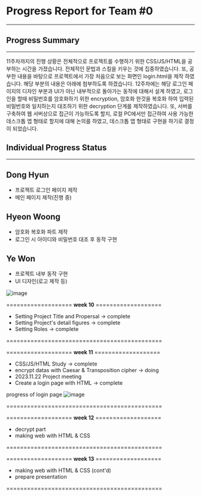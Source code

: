 

# Progress Report for Team #0
---
## Progress Summary
---
11주차까지의 진행 상황은 전체적으로 프로젝트를 수행하기 위한 CSS/JS/HTML을 공부하는 시간을 가졌습니다. 전체적인 문법과 스킬을 키우는 것에 집중하였습니다. 또, 공부한 내용을 바탕으로 프로젝트에서 가장 처음으로 보는 화면인 login.html을 제작 하였습니다. 해당 부분의 내용은 아래에 첨부하도록 하겠습니다. 12주차에는 해당 로그인 페이지의 디자인 부분과 UI가 아닌 내부적으로 돌아가는 동작에 대해서 설계 하였고, 로그인을 할때 비밀번호를 암호화하기 위한 encryption, 암호화 한것을 복호화 하여 입력된 비밀번호와 일치하는지 대조하기 위한 decryption 단계를 제작하였습니다. 또, 서버를 구축하여 웹 서버상으로 접근이 가능하도록 할지, 로컬 PC에서만 접근하여 사용 가능한 데스크톱 앱 형태로 할지에 대해 논의를 하였고, 데스크톱 앱 형태로 구현을 하기로 결정이 되었습니다.

## Individual Progress Status
---
## Dong Hyun
- 프로젝트 로그인 페이지 제작
- 메인 페이지 제작(진행 중)
## Hyeon Woong
- 암호화 복호화 파트 제작
- 로그인 시 아이디와 비밀번호 대조 후 동작 구현
## Ye Won
- 프로젝트 내부 동작 구현
- UI 디자인(로고 제작 등)

![image](https://github.com/hdh3665/opensource_project/assets/144404489/9caf5197-9842-4e1e-8bc8-c0760bf20bcc)


===================  __week 10__  ===================

- Setting Project Title and Propersal -> complete
- Setting Project's detail figures  ->  complete
- Setting Roles  ->  complete

============================================= 

===================  __week 11__  ===================

- CSS/JS/HTML Study  ->  complete
- encrypt datas with Caesar & Transposition cipher  ->  doing
- 2023.11.22 Project meeting
- Create a login page with HTML -> complete

progress of login page
![image](https://github.com/hdh3665/opensource_project/assets/74777272/4cc619c7-6ae9-40b3-92ee-ea7393f52c2f)

 
============================================= 

===================  __week 12__  ===================

- decrypt part
- making web with HTML & CSS

============================================= 

===================  __week 13__  ===================

- making web with HTML & CSS (cont'd)
- prepare presentation

============================================= 
